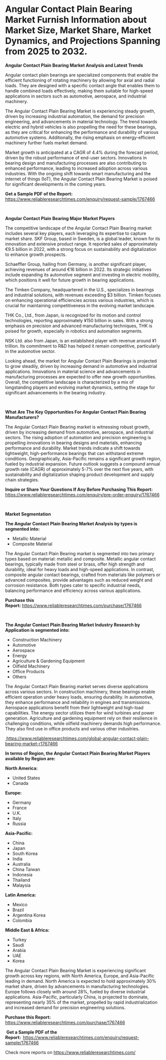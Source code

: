 <p><h1>Angular Contact Plain Bearing Market Furnish Information about Market Size, Market Share, Market Dynamics, and Projections Spanning from 2025 to 2032.</h1></p><p><strong>Angular Contact Plain Bearing Market Analysis and Latest Trends</strong></p>
<p><p>Angular contact plain bearings are specialized components that enable the efficient functioning of rotating machinery by allowing for axial and radial loads. They are designed with a specific contact angle that enables them to handle combined loads effectively, making them suitable for high-speed applications in sectors such as automotive, aerospace, and industrial machinery.</p><p>The Angular Contact Plain Bearing Market is experiencing steady growth, driven by increasing industrial automation, the demand for precision engineering, and advancements in material technology. The trend towards electric and hybrid vehicles is also propelling the need for these bearings, as they are critical for enhancing the performance and durability of various automotive systems. Additionally, the rising emphasis on energy-efficient machinery further fuels market demand.</p><p>Market growth is anticipated at a CAGR of 4.4% during the forecast period, driven by the robust performance of end-user sectors. Innovations in bearing design and manufacturing processes are also contributing to enhanced performance, leading to increased adoption across various industries. With the ongoing shift towards smart manufacturing and the internet of things (IoT), the Angular Contact Plain Bearing Market is poised for significant developments in the coming years.</p></p>
<p><strong>Get a Sample PDF of the Report:&nbsp;</strong> <a href="https://www.reliableresearchtimes.com/enquiry/request-sample/1767466?utm_campaign=2459&utm_medium=2&utm_source=Github&utm_content=ia&utm_term=27022025&utm_id=angular-contact-plain-bearing">https://www.reliableresearchtimes.com/enquiry/request-sample/1767466</a></p>
<p>&nbsp;</p>
<p><strong>Angular Contact Plain Bearing Major Market Players</strong></p>
<p><p>The competitive landscape of the Angular Contact Plain Bearing market includes several key players, each leveraging its expertise to capture market share. SKF Group, based in Sweden, is a global leader, known for its innovation and extensive product range. It reported sales of approximately €9.5 billion in 2022, with a strong focus on sustainability and digitalization to enhance growth prospects.</p><p>Schaeffler Group, hailing from Germany, is another significant player, achieving revenues of around €16 billion in 2022. Its strategic initiatives include expanding its automotive segment and investing in electric mobility, which positions it well for future growth in bearing applications.</p><p>The Timken Company, headquartered in the U.S., specializes in bearings and industrial solutions, with revenues exceeding $3 billion. Timken focuses on enhancing operational efficiencies across various industries, which is crucial for maintaining competitiveness in the evolving market landscape.</p><p>THK Co., Ltd., from Japan, is recognized for its motion and control technologies, reporting approximately ¥150 billion in sales. With a strong emphasis on precision and advanced manufacturing techniques, THK is poised for growth, especially in robotics and automation segments.</p><p>NSK Ltd. also from Japan, is an established player with revenue around ¥1 trillion. Its commitment to R&D has helped it remain competitive, particularly in the automotive sector.</p><p>Looking ahead, the market for Angular Contact Plain Bearings is projected to grow steadily, driven by increasing demand in automotive and industrial applications. Innovations in material science and advancements in manufacturing processes are expected to offer new growth opportunities. Overall, the competitive landscape is characterized by a mix of longstanding players and evolving market dynamics, setting the stage for significant advancements in the bearing industry.</p></p>
<p>&nbsp;</p>
<p><strong>What Are The Key Opportunities For Angular Contact Plain Bearing Manufacturers?</strong></p>
<p><p>The Angular Contact Plain Bearing market is witnessing robust growth, driven by increasing demand from automotive, aerospace, and industrial sectors. The rising adoption of automation and precision engineering is propelling innovations in bearing designs and materials, enhancing performance and durability. Market trends indicate a shift towards lightweight, high-performance bearings that can withstand extreme conditions. Geographically, Asia-Pacific remains a significant growth region, fueled by industrial expansion. Future outlook suggests a compound annual growth rate (CAGR) of approximately 5-7% over the next five years, with sustainability and digitalization shaping product development and supply chain strategies.</p></p>
<p><strong>Inquire or Share Your Questions If Any Before Purchasing This Report:</strong> <a href="https://www.reliableresearchtimes.com/enquiry/pre-order-enquiry/1767466?utm_campaign=2459&utm_medium=2&utm_source=Github&utm_content=ia&utm_term=27022025&utm_id=angular-contact-plain-bearing">https://www.reliableresearchtimes.com/enquiry/pre-order-enquiry/1767466</a></p>
<p>&nbsp;</p>
<p><strong>Market Segmentation</strong></p>
<p><strong>The Angular Contact Plain Bearing Market Analysis by types is segmented into:</strong></p>
<p><ul><li>Metallic Material</li><li>Composite Material</li></ul></p>
<p><p>The Angular Contact Plain Bearing market is segmented into two primary types based on material: metallic and composite. Metallic angular contact bearings, typically made from steel or brass, offer high strength and durability, ideal for heavy loads and high-speed applications. In contrast, composite angular contact bearings, crafted from materials like polymers or advanced composites, provide advantages such as reduced weight and corrosion resistance. Both types cater to specific industrial needs, balancing performance and efficiency across various applications.</p></p>
<p><strong>Purchase this Report:&nbsp;</strong><a href="https://www.reliableresearchtimes.com/purchase/1767466?utm_campaign=2459&utm_medium=2&utm_source=Github&utm_content=ia&utm_term=27022025&utm_id=angular-contact-plain-bearing">https://www.reliableresearchtimes.com/purchase/1767466</a></p>
<p>&nbsp;</p>
<p><strong>The Angular Contact Plain Bearing Market Industry Research by Application is segmented into:</strong></p>
<p><ul><li>Construction Machinery</li><li>Automotive</li><li>Aerospace</li><li>Energy</li><li>Agriculture & Gardening Equipment</li><li>Oilfield Machinery</li><li>Office Products</li><li>Others</li></ul></p>
<p><p>The Angular Contact Plain Bearing market serves diverse applications across various sectors. In construction machinery, these bearings enable efficient operation under heavy loads, ensuring durability. In automotive, they enhance performance and reliability in engines and transmissions. Aerospace applications benefit from their lightweight and high-load capabilities. The energy sector utilizes them for wind turbines and power generation. Agriculture and gardening equipment rely on their resilience in challenging conditions, while oilfield machinery demands high performance. They also find use in office products and various other industries.</p></p>
<p><a href="https://www.reliableresearchtimes.com/global-angular-contact-plain-bearing-market-r1767466?utm_campaign=2459&utm_medium=2&utm_source=Github&utm_content=ia&utm_term=27022025&utm_id=angular-contact-plain-bearing">&nbsp;https://www.reliableresearchtimes.com/global-angular-contact-plain-bearing-market-r1767466</a></p>
<p><strong>In terms of Region, the Angular Contact Plain Bearing Market Players available by Region are:</strong></p>
<p>
    <p> <strong> North America: </strong>
        <ul>
            <li>United States</li>
            <li>Canada</li>
        </ul>
        </p> 
    <p> <strong> Europe: </strong>
        <ul>
            <li>Germany</li>
            <li>France</li>
            <li>U.K.</li>
            <li>Italy</li>
            <li>Russia</li>
        </ul>
        </p> 
    <p> <strong> Asia-Pacific: </strong>
        <ul>
            <li>China</li>
            <li>Japan</li>
            <li>South Korea</li>
            <li>India</li>
            <li>Australia</li>
            <li>China Taiwan</li>
            <li>Indonesia</li>
            <li>Thailand</li>
            <li>Malaysia</li>
        </ul>
        </p> 
    <p> <strong> Latin America: </strong>
        <ul>
            <li>Mexico</li>
            <li>Brazil</li>
            <li>Argentina Korea</li>
            <li>Colombia</li>
        </ul>
        </p> 
    <p> <strong> Middle East & Africa: </strong>
        <ul>
            <li>Turkey</li>
            <li>Saudi</li>
            <li>Arabia</li>
            <li>UAE</li>
            <li>Korea</li>
        </ul>
    </p>
    </p>
<p><p>The Angular Contact Plain Bearing Market is experiencing significant growth across key regions, with North America, Europe, and Asia-Pacific leading in demand. North America is expected to hold approximately 30% market share, driven by advancements in manufacturing technologies. Europe follows closely with around 28%, fueled by diverse industrial applications. Asia-Pacific, particularly China, is projected to dominate, representing nearly 35% of the market, propelled by rapid industrialization and increased demand for precision engineering solutions.</p></p>
<p><strong>Purchase this Report: </strong><a href="https://www.reliableresearchtimes.com/purchase/1767466?utm_campaign=2459&utm_medium=2&utm_source=Github&utm_content=ia&utm_term=27022025&utm_id=angular-contact-plain-bearing">https://www.reliableresearchtimes.com/purchase/1767466</a></p>
<p>&nbsp;<strong>Get a Sample PDF of the Report:&nbsp;&nbsp;</strong><a href="https://www.reliableresearchtimes.com/enquiry/request-sample/1767466?utm_campaign=2459&utm_medium=2&utm_source=Github&utm_content=ia&utm_term=27022025&utm_id=angular-contact-plain-bearing">https://www.reliableresearchtimes.com/enquiry/request-sample/1767466</a></p>
<p><strong></strong></p>
<p>Check more reports on <a href="https://www.reliableresearchtimes.com/?utm_campaign=2459&utm_medium=2&utm_source=Github&utm_content=ia&utm_term=27022025&utm_id=angular-contact-plain-bearing">https://www.reliableresearchtimes.com/</a></p>